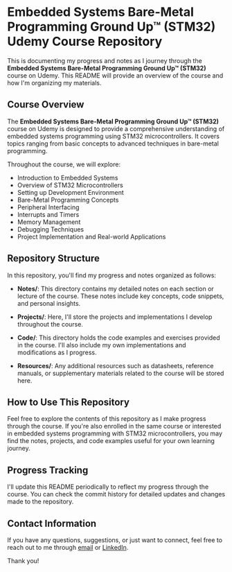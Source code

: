 # Embedded Systems Bare-Metal Programming Ground Up™ (STM32) Udemy Course Repository

This is documenting my progress and notes as I journey through the **Embedded Systems Bare-Metal Programming Ground Up™ (STM32)** course on Udemy. This README will provide an overview of the course and how I'm organizing my materials.

## Course Overview

The **Embedded Systems Bare-Metal Programming Ground Up™ (STM32)** course on Udemy is designed to provide a comprehensive understanding of embedded systems programming using STM32 microcontrollers. It covers topics ranging from basic concepts to advanced techniques in bare-metal programming.

Throughout the course, we will explore:

- Introduction to Embedded Systems
- Overview of STM32 Microcontrollers
- Setting up Development Environment
- Bare-Metal Programming Concepts
- Peripheral Interfacing
- Interrupts and Timers
- Memory Management
- Debugging Techniques
- Project Implementation and Real-world Applications

## Repository Structure

In this repository, you'll find my progress and notes organized as follows:

- **Notes/**: This directory contains my detailed notes on each section or lecture of the course. These notes include key concepts, code snippets, and personal insights.
  
- **Projects/**: Here, I'll store the projects and implementations I develop throughout the course.

- **Code/**: This directory holds the code examples and exercises provided in the course. I'll also include my own implementations and modifications as I progress.
  
- **Resources/**: Any additional resources such as datasheets, reference manuals, or supplementary materials related to the course will be stored here.

## How to Use This Repository

Feel free to explore the contents of this repository as I make progress through the course. If you're also enrolled in the same course or interested in embedded systems programming with STM32 microcontrollers, you may find the notes, projects, and code examples useful for your own learning journey.

## Progress Tracking

I'll update this README periodically to reflect my progress through the course. You can check the commit history for detailed updates and changes made to the repository.

## Contact Information

If you have any questions, suggestions, or just want to connect, feel free to reach out to me through [email](mailto:rsoza02@outlook.com) or [LinkedIn](https://www.linkedin.com/in/rebecca-soza-74531a2b4/).

Thank you!
